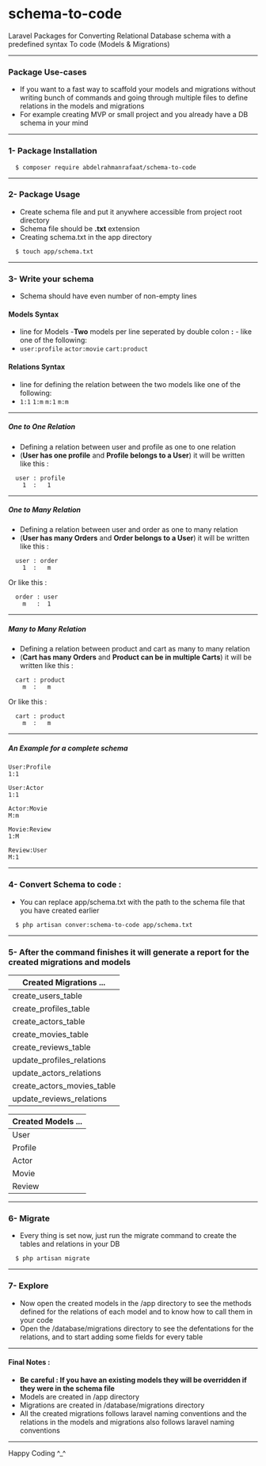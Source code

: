 # schema-to-code

Laravel Packages for Converting Relational Database schema with a predefined syntax To code (Models & Migrations)

---
### Package Use-cases
- If you want to a fast way to scaffold your models and migrations without writing bunch of commands and going through multiple files to define relations in the models and migrations
- For example creating MVP or small project and you already have a DB schema in your mind 

---
### 1- Package Installation
```
  $ composer require abdelrahmanrafaat/schema-to-code 
```
---
### 2- Package Usage

- Create schema file and put it anywhere accessible from project root directory
- Schema file should be **.txt** extension
- Creating schema.txt in the app directory

```
  $ touch app/schema.txt
```

---
### 3- Write your schema
- Schema should have even number of non-empty lines



#### Models Syntax
- line for Models -**Two** models per line seperated by double colon **:** - like one of the following:
- ``` user:profile ``` 
``` actor:movie ```
``` cart:product ```


#### Relations Syntax
- line for defining the relation between the two models like one of the following:
- ``` 1:1 ```
``` 1:m ```
``` m:1 ```
``` m:m ```

***
##### One to One Relation

- Defining a relation between user and profile as one to one relation
- (**User has one profile** and **Profile belongs to a User**) it will be written like this :
 ```
   user : profile
     1  :   1 
 ```

***
##### One to Many Relation

- Defining a relation between user and order as one to many relation
- (**User has many Orders** and **Order belongs to a User**) it will be written like this :
 ```
   user : order
     1  :   m 
 ```
 Or like this :
 ```
   order : user
     m   :  1 
 ```

***
##### Many to Many Relation

- Defining a relation between product and cart as many to many relation
- (**Cart has many Orders** and **Product can be in multiple Carts**) it will be written like this :
 ```
   cart : product
     m  :   m 
 ```
 Or like this :
 ```
   cart : product
     m  :   m 
 ```

***

##### An Example for a complete schema 
```
User:Profile
1:1

User:Actor
1:1

Actor:Movie
M:m

Movie:Review
1:M

Review:User
M:1
```

---
### 4- Convert Schema to code :
- You can replace app/schema.txt with the path to the schema file that you have created earlier 
```
  $ php artisan conver:schema-to-code app/schema.txt
```

---
### 5- After the command finishes it will generate a report for the created migrations and models

| Created Migrations ...     |
| -------------------------- |
| create_users_table         |
| create_profiles_table      |
| create_actors_table        |
| create_movies_table        |
| create_reviews_table       |
| update_profiles_relations  |
| update_actors_relations    |
| create_actors_movies_table |
| update_reviews_relations   |

| Created Models ... |
| ------------------ |
| User               |
| Profile            |
| Actor              |
| Movie              |
| Review             |

---
### 6- Migrate
- Every thing is set now, just run the migrate command to create the tables and relations in your DB
```
  $ php artisan migrate
```

---
### 7- Explore
- Now open the created models in the /app directory to see the methods defined for the relations of each model and to know how to call them in your code
- Open the /database/migrations directory to see the defentations for the relations, and to start adding some fields for every table
---

#### Final Notes :
- **Be careful : If you have an existing models they will be overridden if they were in the schema file** 
- Models are created in /app directory
- Migrations are created in /database/migrations directory
- All the created migrations follows laravel naming conventions and the relations in the models and migrations also follows laravel naming conventions
---
Happy Coding ^_^


